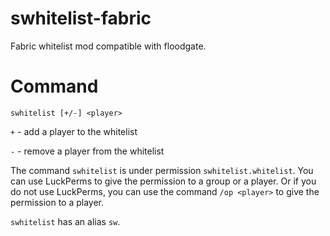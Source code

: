 # swhitelist-fabric

Fabric whitelist mod compatible with floodgate.

# Command

```
swhitelist [+/-] <player>
```

`+` - add a player to the whitelist

`-` - remove a player from the whitelist

The command `swhitelist` is under permission `swhitelist.whitelist`. You can use LuckPerms to give the permission to a group or a player. Or if you do not use LuckPerms, you can use the command `/op <player>` to give the permission to a player.

`swhitelist` has an alias `sw`.